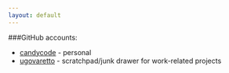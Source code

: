 ```yaml
---
layout: default
---
```


###GitHub accounts:

* [candycode](http://github.com/candycode) - personal  
* [ugovaretto](http://github.com/ugovaretto) - scratchpad/junk drawer for work-related projects 
